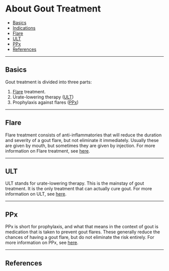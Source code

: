 # About Gout Treatment

- [Basics](#basics)
- [Indications](#indications)
- [Flare](#flare)
- [ULT](#ult)
- [PPx](#ppx)
- [References](#references)

---

## <span id="basics">Basics</span>

Gout treatment is divided into three parts:

1. [Flare](/treatments/about/flare/) treatment.
2. Urate-lowering therapy ([ULT](/treatments/about/ult/))
3. Prophylaxis against flares ([PPx](/treatments/about/ppx/))

---

## <span id="flare">Flare</span>

Flare treatment consists of anti-inflammatories that will reduce the duration and severity of a gout flare, but not eliminate it immediately. Usually these are given by mouth, but sometimes they are given by injection. For more information on Flare treatment, see [here](/treatments/about/flare/).

---

## <span id="ult">ULT</span>

ULT stands for urate-lowering therapy. This is the mainstay of gout treatment. It is the only treatment that can actually cure gout. For more information on ULT, see [here](/treatments/about/ult/).

---

## <span id="ppx">PPx</span>

PPx is short for prophylaxis, and what that means in the context of gout is medication that is taken to prevent gout flares. These generally reduce the chances of having a gout flare, but do not eliminate the risk entirely. For more information on PPx, see [here](/treatments/about/ppx/).

---

## <span id="references">References</span>
